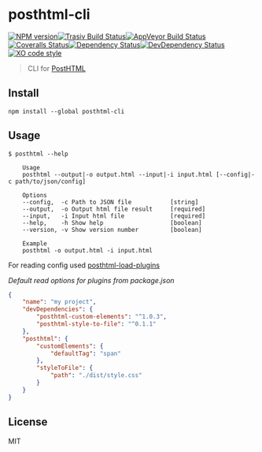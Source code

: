 # posthtml-cli

[![NPM version][npm-image]][npm-url][![Trasiv Build Status][travis-image]][travis-url][![AppVeyor Build Status][appveyor-img]][appveyor][![Coveralls Status][coveralls-image]][coveralls-url][![Dependency Status][depstat-image]][depstat-url][![DevDependency Status][depstat-dev-image]][depstat-dev-url][![XO code style][codestyle-image]][codestyle-url]

> CLI for [PostHTML][posthtml-url]

## Install

```
npm install --global posthtml-cli
```

## Usage

```console
$ posthtml --help

	Usage
	posthtml --output|-o output.html --input|-i input.html [--config|-c path/to/json/config]

	Options
	--config,  -c Path to JSON file           [string]
	--output,  -o Output html file result     [required]
	--input,   -i Input html file             [required]
	--help,    -h Show help                   [boolean]
	--version, -v Show version number         [boolean]
	
	Example
	posthtml -o output.html -i input.html
```

For reading config used [posthtml-load-plugins](https://github.com/michael-ciniawsky/posthtml-load-plugins)

*Default read options for plugins from package.json*
```json
{
	"name": "my project",
	"devDependencies": {
		"posthtml-custom-elements": "^1.0.3",
		"posthtml-style-to-file": "^0.1.1"
	},
	"posthtml": {
		"customElements": {
			"defaultTag": "span"
		},
		"styleToFile": {
			"path": "./dist/style.css"
		}
	}
}
```

## License
MIT

[posthtml-url]: http://github.com/posthtml/posthtml

[npm-url]: https://npmjs.org/package/posthtml-cli
[npm-image]: http://img.shields.io/npm/v/posthtml-cli.svg?style=flat-square

[travis-url]: https://travis-ci.org/GitScrum/posthtml-cli
[travis-image]: http://img.shields.io/travis/GitScrum/posthtml-cli.svg?style=flat-square&label=unix

[appveyor]:     https://ci.appveyor.com/project/GitScrum/posthtml-cli
[appveyor-img]: https://img.shields.io/appveyor/ci/GitScrum/posthtml-cli.svg?style=flat-square&label=windows

[coveralls-url]: https://coveralls.io/r/GitScrum/posthtml-cli
[coveralls-image]: http://img.shields.io/coveralls/GitScrum/posthtml-cli.svg?style=flat-square

[depstat-url]: https://david-dm.org/GitScrum/posthtml-cli
[depstat-image]: https://david-dm.org/GitScrum/posthtml-cli.svg?style=flat-square

[depstat-dev-url]: https://david-dm.org/GitScrum/posthtml-cli
[depstat-dev-image]: https://david-dm.org/GitScrum/posthtml-cli/dev-status.svg?style=flat-square

[codestyle-url]: https://github.com/sindresorhus/xo
[codestyle-image]: https://img.shields.io/badge/code_style-XO-5ed9c7.svg?style=flat-square
